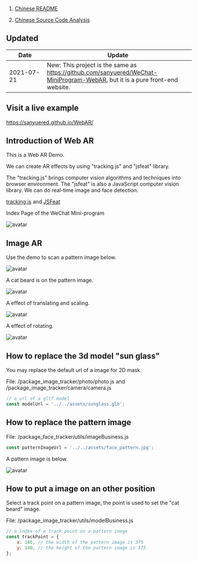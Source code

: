 1. [Chinese README](https://zhuanlan.zhihu.com/p/72617098)  

2. [Chinese Source Code Analysis](https://zhuanlan.zhihu.com/p/74438078)

## Updated 

| Date　　　| Update |
| -- | -- |
| 2021-07-21 | New: This project is the same as https://github.com/sanyuered/WeChat-MiniProgram-WebAR, but it is a pure front-end website. |

## Visit a live example

https://sanyuered.github.io/WebAR/

## Introduction of Web AR 

This is a Web AR Demo. 

We can create AR effects by using "tracking.js" and "jsfeat" library. 

The "tracking.js" brings computer vision algorithms and techniques into browser environment. The "jsfeat" is also a JavaScript computer vision library. We can do real-time image and face detection.

[tracking.js](https://trackingjs.com/) and [JSFeat](https://inspirit.github.io/jsfeat/)

Index Page of the WeChat Mini-program

![avatar](screenshot/index.jpg)

## Image AR

Use the demo to scan a pattern image below. 

![avatar](assets/face_pattern.jpg)

A cat beard is on the pattern image.

![avatar](screenshot/1-1.jpg)

A effect of translating and scaling.

![avatar](screenshot/1-2.jpg)

A effect of rotating.

![avatar](screenshot/1-3.jpg)

## How to replace the 3d model "sun glass" 

You may replace the default url of a image for 2D mask.

File: /package_image_tracker/photo/photo.js and
/package_image_tracker/camera/camera.js

```javascript
// a url of a gltf model
const modelUrl = '../../assets/sunglass.glb';
```

## How to replace the pattern image

File: /package_face_tracker/utils/imageBusiness.js

```javascript
const patternImageUrl = '../../assets/face_pattern.jpg';
```

A pattern image is below.

![avatar](assets/face_pattern.jpg)

## How to put a image on an other position

Select a track point on a pattern image, the point is used to set the "cat beard" image.

File: /package_image_tracker/utils/modelBusiness.js

```javascript
// a index of a track point on a pattern image
const trackPoint = { 
    x: 186, // the width of the pattern image is 375
    y: 140, // the height of the pattern image is 375
};
```


